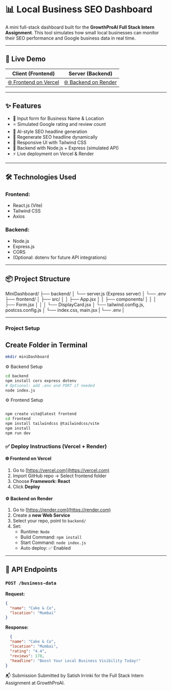 # 📊 Local Business SEO Dashboard

A mini full-stack dashboard built for the **GrowthProAI Full Stack Intern Assignment**. This tool simulates how small local businesses can monitor their SEO performance and Google business data in real time.

---
## 🚀 Live Demo

| Client (Frontend) | Server (Backend) |
|-------------------|------------------|
| [🌐 Frontend on Vercel]( https://mini-dashboard-one.vercel.app/) | [🌐 Backend on Render](https://seo-minidashboard-api.onrender.com/) |

>

---

## ✨ Features

- 📍 Input form for Business Name & Location
- ⭐ Simulated Google rating and review count
- 🤖 AI-style SEO headline generation
- 🔁 Regenerate SEO headline dynamically
- 🎨 Responsive UI with Tailwind CSS
- 🚀 Backend with Node.js + Express (simulated API)
- ⚡ Live deployment on Vercel & Render

---

## 🛠️ Technologies Used

### Frontend:
- React.js (Vite)
- Tailwind CSS
- Axios

### Backend:
- Node.js
- Express.js
- CORS
- (Optional: dotenv for future API integrations)

---

## 📦 Project Structure

MiniDashboard/
├── backend/
│ └── server.js (Express server)
│ └── .env
├── frontend/
│ ├── src/
│ │ ├── App.jsx
│ │ ├── components/
│ │ │ ├── Form.jsx
│ │ │ └── DisplayCard.jsx
│ └── tailwind.config.js, postcss.config.js
│ └── index.css, main.jsx
| └── .env
|


---


### Project Setup

## Create Folder in Terminal
```bash
mkdir miniDashboard
```

⚙️ Backend Setup
```bash
cd backend
npm install cors express dotenv
# Optional: add .env and PORT if needed
node index.js
```

⚙️ Frontend Setup
```bash

npm create vite@latest frontend
cd frontend
npm install tailwindcss @tailwindcss/vite   
npm install
npm run dev
```

### ✅ Deploy Instructions (Vercel + Render)

#### 🌐 Frontend on **Vercel**
1. Go to [https://vercel.com](https://vercel.com)
2. Import GitHub repo → Select frontend folder
3. Choose **Framework: React**
4. Click **Deploy**

#### ⚙️ Backend on **Render**
1. Go to [https://render.com](https://render.com)
2. Create a **new Web Service**
3. Select your repo, point to `backend/`
4. Set:
   - Runtime: `Node`
   - Build Command: `npm install`
   - Start Command: `node index.js`
   - Auto deploy: ✅ Enabled

---


## 📄 API Endpoints

### `POST /business-data`
**Request:**
```json
{
  "name": "Cake & Co",
  "location": "Mumbai"
}
```
**Response:**
```json
  {
  "name": "Cake & Co",
  "location": "Mumbai",
  "rating": "4.4",
  "reviews": 178,
  "headline": "Boost Your Local Business Visibility Today!"
}
```

📬 Submission
Submitted by Satish Irrinki for the Full Stack Intern Assignment at GrowthProAI.

